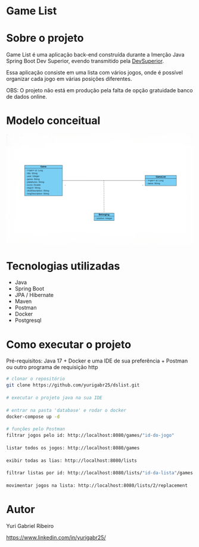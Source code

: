# Game List

# Sobre o projeto
Game List é uma aplicação back-end construída durante a Imerção Java Spring Boot Dev Superior, evendo transmitido pela [DevSuperior](https://www.youtube.com/@DevSuperior).

Essa aplicação consiste em uma lista com vários jogos, onde é possível organizar cada jogo em várias posições diferentes.

OBS: O projeto não está em produção pela falta de opção gratuidade banco de dados online.

# Modelo conceitual

![Modelo conceitual](https://github.com/yurigabr25/dslist/blob/38f8717fddedefb8e707efdd3347a7a3bd9b1728/img/classDiagram.png)

# Tecnologias utilizadas
- Java
- Spring Boot
- JPA / Hibernate
- Maven
- Postman
- Docker
- Postgresql

# Como executar o projeto

Pré-requisitos: Java 17 + Docker e uma IDE de sua preferência + Postman ou outro programa de requisição http
```bash
# clonar o repositório
git clone https://github.com/yurigabr25/dslist.git

# executar o projeto java na sua IDE

# entrar na pasta 'database' e rodar o docker
docker-compose up -d

# funções pelo Postman
filtrar jogos pelo id: http://localhost:8080/games/"id-do-jogo"

listar todos os jogos: http://localhost:8080/games

exibir todas as lias: http://localhost:8080/lists

filtrar listas por id: http://localhost:8080/lists/"id-da-lista"/games

movimentar jogos na lista: http://localhost:8080/lists/2/replacement
```

# Autor

Yuri Gabriel Ribeiro

https://www.linkedin.com/in/yurigabr25/
